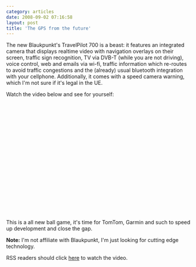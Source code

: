 ```yaml
---
category: articles
date: 2008-09-02 07:16:58
layout: post
title: 'The GPS from the future'
---
```


<p>The new Blaukpunkt's TravelPilot 700 is a beast: it features an integrated camera that displays realtime video with navigation overlays on their screen, traffic sign recognition, TV via DVB-T (while you are not driving), voice control, web and emails via wi-fi, traffic information which re-routes to avoid traffic congestions and the (already) usual bluetooth integration with your cellphone. Additionally, it comes with a speed camera warning, which I'm not sure if it's legal in the UE.</p><p>Watch the video below and see for yourself:</p><iframe title="The GPS from the future" width="480" height="300" data-src="//www.youtube.com/embed/2QxBlonVHnk" frameborder="0" allowfullscreen></iframe><p>This is a all new ball game, it's time for TomTom, Garmin and such to speed up development and close the gap.</p><p><strong>Note:</strong> I'm not affiliate with Blaukpunkt, I'm just looking for cutting edge technology.</p><p>RSS readers should click <a href="//joaobordalo.com/articles/2008/09/02/the-gps-from-the-future">here</a> to watch the video.</p>

